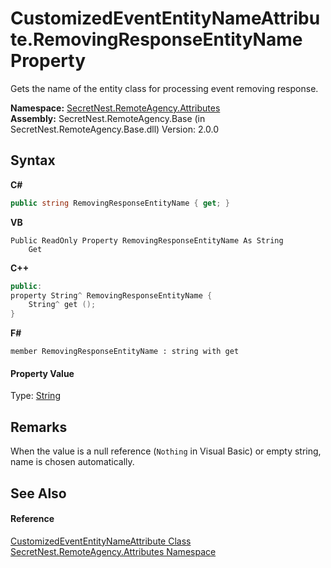 # CustomizedEventEntityNameAttribute.RemovingResponseEntityName Property 
 

Gets the name of the entity class for processing event removing response.

**Namespace:**&nbsp;<a href="N_SecretNest_RemoteAgency_Attributes">SecretNest.RemoteAgency.Attributes</a><br />**Assembly:**&nbsp;SecretNest.RemoteAgency.Base (in SecretNest.RemoteAgency.Base.dll) Version: 2.0.0

## Syntax

**C#**<br />
``` C#
public string RemovingResponseEntityName { get; }
```

**VB**<br />
``` VB
Public ReadOnly Property RemovingResponseEntityName As String
	Get
```

**C++**<br />
``` C++
public:
property String^ RemovingResponseEntityName {
	String^ get ();
}
```

**F#**<br />
``` F#
member RemovingResponseEntityName : string with get

```


#### Property Value
Type: <a href="https://docs.microsoft.com/dotnet/api/system.string" target="_blank">String</a>

## Remarks
When the value is a null reference (`Nothing` in Visual Basic) or empty string, name is chosen automatically.

## See Also


#### Reference
<a href="T_SecretNest_RemoteAgency_Attributes_CustomizedEventEntityNameAttribute">CustomizedEventEntityNameAttribute Class</a><br /><a href="N_SecretNest_RemoteAgency_Attributes">SecretNest.RemoteAgency.Attributes Namespace</a><br />